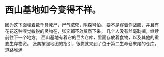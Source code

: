 # 西山基地如今变得不祥。
因为这下面埋着数千具死尸，尸气浓郁，阴森可怕。
要不是穿着作战服，并且有花花这种嗅觉敏锐的灵物在，张奕都不敢贸然下来。
几个人没有丝毫耽搁，继续前往下一个地方。
西山基地有着它的巨大仓库，里面存放着食物，以及其他的重要生存物资。
张奕按照地图的指引，很快就来到了位于第二生命仓末尾的仓库。
道路堆满

